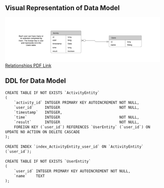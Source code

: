 ## Visual Representation of Data Model

![relationships](erd4.png)
[Relationships PDF Link](erd4.pdf)

## DDL for Data Model
```sqlite
CREATE TABLE IF NOT EXISTS `ActivityEntity`
(
    `activity_id` INTEGER PRIMARY KEY AUTOINCREMENT NOT NULL,
    `user_id`     INTEGER                           NOT NULL,
    `timestamp`   INTEGER,
    `time`        INTEGER                           NOT NULL,
    `result`      INTEGER                           NOT NULL,
    FOREIGN KEY (`user_id`) REFERENCES `UserEntity` (`user_id`) ON UPDATE NO ACTION ON DELETE CASCADE
);

CREATE INDEX `index_ActivityEntity_user_id` ON `ActivityEntity` (`user_id`);

CREATE TABLE IF NOT EXISTS `UserEntity`
(
    `user_id` INTEGER PRIMARY KEY AUTOINCREMENT NOT NULL,
    `name`    TEXT
);
```


